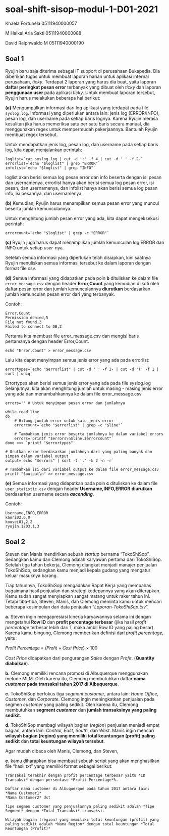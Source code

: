 # soal-shift-sisop-modul-1-D01-2021
Khaela Fortunela 05111940000057

M Haikal Aria Sakti 05111940000088

David Ralphwaldo M 05111940000190

## Soal 1
Ryujin baru saja diterima sebagai IT support di perusahaan Bukapedia. Dia diberikan tugas untuk membuat laporan harian untuk aplikasi internal perusahaan, *ticky*. Terdapat 2 laporan yang harus dia buat, yaitu laporan **daftar peringkat pesan error** terbanyak yang dibuat oleh *ticky* dan laporan **penggunaan user** pada aplikasi *ticky*. Untuk membuat laporan tersebut, Ryujin harus melakukan beberapa hal berikut:

**(a)** Mengumpulkan informasi dari log aplikasi yang terdapat pada file `syslog.log`. Informasi yang diperlukan antara lain: jenis log (ERROR/INFO), pesan log, dan username pada setiap baris lognya. Karena Ryujin merasa kesulitan jika harus memeriksa satu per satu baris secara manual, dia menggunakan regex untuk mempermudah pekerjaannya. Bantulah Ryujin membuat regex tersebut.

Untuk mendapatkan jenis log, pesan log, dan username pada setiap baris log, kita dapat menjalankan perintah:
```
loglist=`cat syslog.log | cut -d ':' -f 4 | cut -d ' ' -f 2-`
errorlist=`echo "$loglist" | grep "ERROR"`
infolist=`echo "$loglist" | grep "INFO"`
```

loglist akan berisi semua log pesan error dan info beserta dengan isi pesan dan usernamenya, errorlist hanya akan berisi semua log pesan error, isi pesan, dan usernamenya, dan infolist hanya akan berisi semua log pesan info, isi pesannya, dan usernamenya.

**(b)** Kemudian, Ryujin harus menampilkan semua pesan error yang muncul beserta jumlah kemunculannya.

Untuk menghitung jumlah pesan error yang ada, kita dapat mengeksekusi perintah:
```
errorcount=`echo "$loglist" | grep -c "ERROR"`
```

**(c)** Ryujin juga harus dapat menampilkan jumlah kemunculan log ERROR dan INFO untuk setiap *user*-nya.

Setelah semua informasi yang diperlukan telah disiapkan, kini saatnya Ryujin menuliskan semua informasi tersebut ke dalam laporan dengan format file csv.

**(d)** Semua informasi yang didapatkan pada poin **b** dituliskan ke dalam file `error_message.csv` dengan header **Error,Count** yang kemudian diikuti oleh daftar pesan error dan jumlah kemunculannya **diurutkan** berdasarkan jumlah kemunculan pesan error dari yang terbanyak.

Contoh:
```
Error,Count
Permission denied,5
File not found,3
Failed to connect to DB,2
```

Pertama kita membuat file error_message.csv dan mengisi baris pertamanya dengan header Error,Count.
```
echo "Error,Count" > error_message.csv
```

Lalu kita dapat menyimpan semua jenis error yang ada pada errorlist:

```
errortypes=`echo "$errorlist" | cut -d ' ' -f 2- | cut -d '(' -f 1 | sort | uniq`
```

Errortypes akan berisi semua jenis error yang ada pada file syslog.log
Selanjutnya, kita akan menghitung jumlah untuk masing - masing jenis error yang ada dan menambahkannya ke dalam file error_message.csv

```
errors='' # Untuk menyimpan pesan error dan jumlahnya

while read line
do
	# Hitung jumlah error untuk satu jenis error
	errorcount=`echo "$errorlist" | grep -c "$line"`

	# Tambahkan jenis error beserta jumlahnya ke dalam variabel errors
	errors=`printf "$errors\n$line,$errorcount"`
done <<< `printf "$errortypes"`

# Urutkan error berdasarkan jumlahnya dari yang paling banyak dan simpan dalam variabel output
output=`echo "$errors" | sort -t ',' -k 2 -n -r`

# Tambahkan isi dari variabel output ke dalam file error_message.csv
printf "$output\n" >> error_message.csv
```

**(e)** Semua informasi yang didapatkan pada poin **c** dituliskan ke dalam file `user_statistic.csv` dengan header **Username,INFO,ERROR** **diurutkan** berdasarkan username secara ***ascending***.

Contoh:

```
Username,INFO,ERROR
kaori02,6,0
kousei01,2,2
ryujin.1203,1,3
```

## Soal 2

Steven dan Manis mendirikan sebuah *startup* bernama “TokoShiSop”. Sedangkan kamu dan Clemong adalah karyawan pertama dari TokoShiSop. Setelah tiga tahun bekerja, Clemong diangkat menjadi manajer penjualan TokoShiSop, sedangkan kamu menjadi kepala gudang yang mengatur keluar masuknya barang.

Tiap tahunnya, TokoShiSop mengadakan Rapat Kerja yang membahas bagaimana hasil penjualan dan strategi kedepannya yang akan diterapkan. Kamu sudah sangat menyiapkan sangat matang untuk raker tahun ini. Tetapi tiba-tiba, Steven, Manis, dan Clemong meminta kamu untuk mencari beberapa kesimpulan dari data penjualan “*Laporan-TokoShiSop.tsv*”.

**a.** Steven ingin mengapresiasi kinerja karyawannya selama ini dengan mengetahui **Row ID** dan **profit percentage terbesar** (jika hasil *profit percentage* terbesar lebih dari 1, maka ambil Row ID yang paling besar). Karena kamu bingung, Clemong memberikan definisi dari *profit percentage*, yaitu:

𝑃𝑟𝑜𝑓𝑖𝑡 𝑃𝑒𝑟𝑐𝑒𝑛𝑡𝑎𝑔𝑒 = (𝑃𝑟𝑜𝑓𝑖𝑡 ÷ 𝐶𝑜𝑠𝑡 𝑃𝑟𝑖𝑐𝑒) × 100

*Cost Price* didapatkan dari pengurangan *Sales* dengan *Profit*. (**Quantity diabaikan**).

**b.** Clemong memiliki rencana promosi di Albuquerque menggunakan metode MLM. Oleh karena itu, Clemong membutuhkan daftar **nama *customer* pada transaksi tahun 2017 di Albuquerque**.

**c.** TokoShiSop berfokus tiga _segment customer_, antara lain: _Home Office_, _Customer_, dan _Corporate_. Clemong ingin meningkatkan penjualan pada segmen _customer_ yang paling sedikit. Oleh karena itu, Clemong membutuhkan **segment _customer_** dan **jumlah transaksinya yang paling sedikit**.

**d.** TokoShiSop membagi wilayah bagian (_region_) penjualan menjadi empat bagian, antara lain: _Central_, _East_, _South_, dan _West_. Manis ingin mencari **wilayah bagian (region) yang memiliki total keuntungan (profit) paling sedikit** dan **total keuntungan wilayah tersebut**.

Agar mudah dibaca oleh Manis, Clemong, dan Steven,

**e.** kamu diharapkan bisa membuat sebuah script yang akan menghasilkan file “hasil.txt” yang memiliki format sebagai berikut:

```
Transaksi terakhir dengan profit percentage terbesar yaitu *ID Transaksi* dengan persentase *Profit Percentage*%.

Daftar nama customer di Albuquerque pada tahun 2017 antara lain:
*Nama Customer1*
*Nama Customer2* dst

Tipe segmen customer yang penjualannya paling sedikit adalah *Tipe Segment* dengan *Total Transaksi* transaksi.

Wilayah bagian (region) yang memiliki total keuntungan (profit) yang paling sedikit adalah *Nama Region* dengan total keuntungan *Total Keuntungan (Profit)*
```
